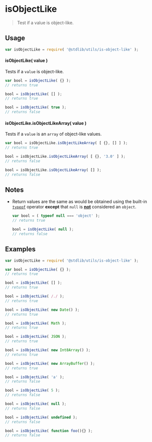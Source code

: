# isObjectLike

> Test if a value is object-like.

<section class="usage">

## Usage

``` javascript
var isObjectLike = require( '@stdlib/utils/is-object-like' );
```

#### isObjectLike( value )

Tests if a `value` is object-like.

``` javascript
var bool = isObjectLike( {} );
// returns true

bool = isObjectLike( [] );
// returns true

bool = isObjectLike( true );
// returns false
```

#### isObjectLike.isObjectLikeArray( value )

Tests if a `value` is an `array` of object-like values.

``` javascript
var bool = isObjectLike.isObjectLikeArray( [ {}, [] ] );
// returns true

bool = isObjectLike.isObjectLikeArray( [ {}, '3.0' ] );
// returns false

bool = isObjectLike.isObjectLikeArray( [] );
// returns false
```

</section>

<!-- /.usage -->


<section class="notes">

## Notes

* Return values are the same as would be obtained using the built-in [`typeof`][type-of] operator __except__ that `null` is [__not__][harmony-proposal] considered an `object`.

  ``` javascript
  var bool = ( typeof null === 'object' );
  // returns true

  bool = isObjectLike( null );
  // returns false
  ```

</section>

<!-- /.notes -->


<section class="examples">

## Examples

``` javascript
var isObjectLike = require( '@stdlib/utils/is-object-like' );

var bool = isObjectLike( {} );
// returns true

bool = isObjectLike( [] );
// returns true

bool = isObjectLike( /./ );
// returns true

bool = isObjectLike( new Date() );
// returns true

bool = isObjectLike( Math );
// returns true

bool = isObjectLike( JSON );
// returns true

bool = isObjectLike( new Int8Array() );
// returns true

bool = isObjectLike( new ArrayBuffer() );
// returns true

bool = isObjectLike( 'a' );
// returns false

bool = isObjectLike( 5 );
// returns false

bool = isObjectLike( null );
// returns false

bool = isObjectLike( undefined );
// returns false

bool = isObjectLike( function foo(){} );
// returns false
```

</section>

<!-- /.examples -->

<section class="links">

[type-of]: https://developer.mozilla.org/en-US/docs/Web/JavaScript/Reference/Operators/typeof
[harmony-proposal]: http://wiki.ecmascript.org/doku.php?id=harmony:typeof_null

</section>

<!-- /.links -->
